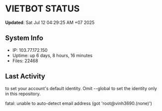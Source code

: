 # VIETBOT STATUS
**Updated**: Sat Jul 12 04:29:25 AM +07 2025

## System Info
- IP: 103.77.172.150
- Uptime: up 6 days, 8 hours, 16 minutes
- Files: 22468

## Last Activity

to set your account's default identity.
Omit --global to set the identity only in this repository.

fatal: unable to auto-detect email address (got 'root@vinh3690.(none)')
